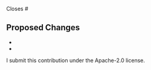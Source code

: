<!-- 
Thanks for contributing to 2ms by offering a pull request.
Please add a "community" tag if you're an external contributor.
-->

Closes #

**Proposed Changes**
-
-
-

I submit this contribution under the Apache-2.0 license.
